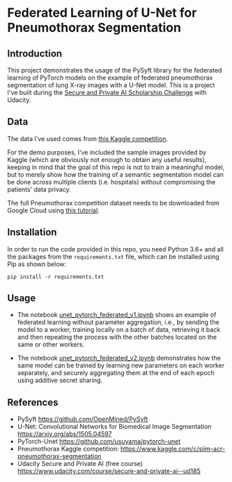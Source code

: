 # Federated Learning of U-Net for Pneumothorax Segmentation

## Introduction

This project demonstrates the usage of the PySyft library for the federated learning of PyTorch models on the example of federated pneumothorax segmentation of lung X-ray images with a U-Net model. This is a project I've built during the [Secure and Private AI Scholarship Challenge](https://www.udacity.com/facebook-AI-scholarship) with Udacity. 


## Data 

The data I've used comes from [this Kaggle competition](https://www.kaggle.com/c/siim-acr-pneumothorax-segmentation). 

For the demo purposes, I've included the sample images provided by Kaggle (which are obviously not enough to obtain any useful results), keeping in mind that the goal of this repo is not to train a meaningful model, but to merely show how the training of a semantic segmentation model can be done across multiple clients (i.e. hospitals) without compromising the patients' data privacy.

The full Pneumothorax competition dataset needs to be downloaded from Google Cloud using [this tutorial](https://www.kaggle.com/c/siim-acr-pneumothorax-segmentation/overview/siim-cloud-healthcare-api-tutorial/).


## Installation 

In order to run the code provided in this repo, you need Python 3.6+ and all the packages from the `requirements.txt` file, which can be installed using Pip as shown below:

```
pip install -r requirements.txt
```

## Usage

* The notebook [unet_pytorch_federated_v1.ipynb](./unet_pytorch_federated_v1.ipynb) shows an example of federated learning without parameter aggregation, i.e., by sending the model to a worker, training locally on a batch of data, retrieving it back and then repeating the process with the other batches located on the same or other workers.


* The notebook [unet_pytorch_federated_v2.ipynb](./unet_pytorch_federated_v2.ipynb) demonstrates how the same model can be trained by learning new parameters on each worker separately, and securely aggregating them at the end of each epoch using additive secret sharing. 


## References

* PySyft https://github.com/OpenMined/PySyft
* U-Net: Convolutional Networks for Biomedical Image Segmentation https://arxiv.org/abs/1505.04597
* PyTorch-Unet https://github.com/usuyama/pytorch-unet 
* Pneumothorax Kaggle competition: https://www.kaggle.com/c/siim-acr-pneumothorax-segmentation
* Udacity Secure and Private AI (free course) https://www.udacity.com/course/secure-and-private-ai--ud185